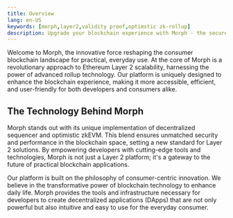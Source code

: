 ```yaml
---
title: Overview
lang: en-US
keywords: [morph,layer2,validity proof,optimstic zk-rollup]
description: Upgrade your blockchain experience with Morph - the secure decentralized, cost0efficient, and high-performing optimstic zk-rollup solution. Try it now!
---
```


Welcome to Morph, the innovative force reshaping the consumer blockchain landscape for practical, everyday use. At the core of Morph is a revolutionary approach to Ethereum Layer 2 scalability, harnessing the power of advanced rollup technology. Our platform is uniquely designed to enhance the blockchain experience, making it more accessible, efficient, and user-friendly for both developers and consumers alike.

## The Technology Behind Morph

Morph stands out with its unique implementation of decentralized sequencer and optimistic zkEVM. This blend ensures unmatched security and performance in the blockchain space, setting a new standard for Layer 2 solutions. By empowering developers with cutting-edge tools and technologies, Morph is not just a Layer 2 platform; it's a gateway to the future of practical blockchain applications.

Our platform is built on the philosophy of consumer-centric innovation. We believe in the transformative power of blockchain technology to enhance daily life. Morph provides the tools and infrastructure necessary for developers to create decentralized applications (DApps) that are not only powerful but also intuitive and easy to use for the everyday consumer.
